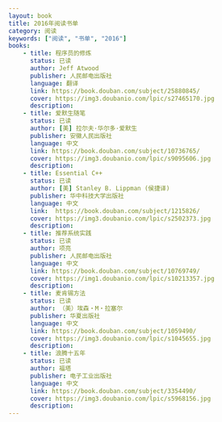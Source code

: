 ```yaml
---
layout: book
title: 2016年阅读书单
category: 阅读
keywords: ["阅读", "书单", "2016"]
books: 
    - title: 程序员的修炼
      status: 已读
      author: Jeff Atwood
      publisher: 人民邮电出版社
      language: 翻译
      link: https://book.douban.com/subject/25880845/
      cover: https://img3.doubanio.com/lpic/s27465170.jpg
      description:
    - title: 爱默生随笔
      status: 已读
      author: [美] 拉尔夫·华尔多·爱默生
      publisher: 安徽人民出版社
      language: 中文
      link: https://book.douban.com/subject/10736765/
      cover: https://img3.doubanio.com/lpic/s9095606.jpg
      description:
    - title: Essential C++
      status: 已读
      author: [美] Stanley B. Lippman (侯捷译)
      publisher: 华中科技大学出版社
      language: 中文
      link:  https://book.douban.com/subject/1215826/
      cover: https://img3.doubanio.com/lpic/s2502373.jpg
      description:
    - title: 推荐系统实践
      status: 已读
      author: 项亮
      publisher: 人民邮电出版社
      language: 中文
      link: https://book.douban.com/subject/10769749/
      cover: https://img1.doubanio.com/lpic/s10213357.jpg
      description:
    - title: 麦肯锡方法
      status: 已读
      author: （美）埃森・M・拉塞尔
      publisher: 华夏出版社
      language: 中文
      link: https://book.douban.com/subject/1059490/
      cover: https://img3.doubanio.com/lpic/s1045655.jpg
      description:
    - title: 浪腾十五年
      status: 已读
      author: 福塔
      publisher: 电子工业出版社
      language: 中文
      link: https://book.douban.com/subject/3354490/
      cover: https://img3.doubanio.com/lpic/s5968156.jpg
      description:
---
```





     
  
